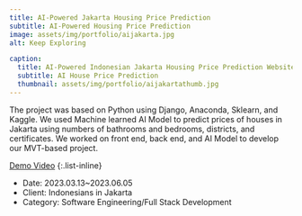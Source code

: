 ```yaml
---
title: AI-Powered Jakarta Housing Price Prediction
subtitle: AI-Powered Housing Price Prediction
image: assets/img/portfolio/aijakarta.jpg
alt: Keep Exploring

caption:
  title: AI-Powered Indonesian Jakarta Housing Price Prediction Website
  subtitle: AI House Price Prediction
  thumbnail: assets/img/portfolio/aijakartathumb.jpg
---
```

The project was based on Python using Django, Anaconda, Sklearn, and Kaggle. 
We used Machine learned AI Model to predict prices of houses in Jakarta using numbers of bathrooms and bedrooms, districts, and certificates.
We worked on front end, back end, and AI Model to develop our MVT-based project.

[Demo Video](https://www.youtube.com/watch?v=7DFryPAf9b0)
{:.list-inline}
- Date: 2023.03.13~2023.06.05
- Client: Indonesians in Jakarta
- Category: Software Engineering/Full Stack Development

